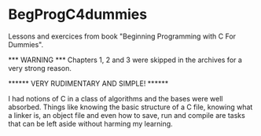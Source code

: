 # BegProgC4dummies
Lessons and exercices from book "Beginning Programming with C For Dummies". 

*** WARNING ***
Chapters 1, 2 and 3 were skipped in the archives for a very strong reason. 

****** VERY RUDIMENTARY AND SIMPLE! ******

 I had notions of C in a class of algorithms and the bases were well absorbed. 
 Things like knowing the basic structure of a C file, knowing what a linker is, 
 an object file and even how to save, run and compile are tasks that can be left 
 aside without harming my learning.
